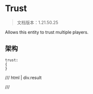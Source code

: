 # Trust

> 文档版本：1.21.50.25

Allows this entity to trust multiple players.

## 架构

```mcschema
trust:
{
}

```

/// html | div.result

///


